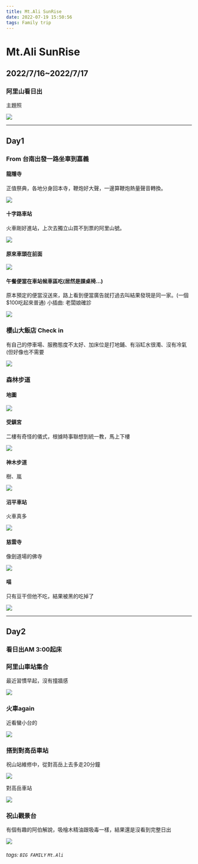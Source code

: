 ```yaml
---
title: Mt.Ali SunRise
date: 2022-07-19 15:50:56
tags: Family trip
---
```


<h1>
    Mt.Ali SunRise
</h1>

<h2>
    2022/7/16~2022/7/17
</h2>


<h3>
    阿里山看日出
</h3>

主題照

![](https://drive.google.com/uc?export=view&id=12x6LvLEjkJfUIOipZ5Up9c005Fe6OfT9)

<!--more-->


---


<h2>
    Day1
</h2>

<h3>
    From 台南出發一路坐車到嘉義
</h3>

<h4>
    龍隱寺
</h4>

正值祭典，各地分身回本寺，鞭炮好大聲，一邊算鞭炮熱量聲音轉換。

![](https://drive.google.com/uc?export=view&id=1GzWTkzc-OrxS5s7Wq62vGiD1JZh_wMis)



<h4>
    十字路車站
</h4>

火車剛好進站，上次去獨立山買不到票的阿里山號。

![](https://drive.google.com/uc?export=view&id=1ofeH_Bky7HbqoDO_mG1tj2Dn5N8cw4Al)

<h4>
    原來車頭在前面
</h4>

![](https://drive.google.com/uc?export=view&id=1jXS00fGgUNQVwg8tNJ_5EKO8POBXSPcP)

<h4>
    午餐便當在車站候車區吃(居然是課桌椅...)
</h4>

原本預定的便當沒送來，路上看到便當廣告就打過去叫結果發現是同一家。(一個$100吃起來普通)
小插曲: 老闆娘確診

![](https://drive.google.com/uc?export=view&id=1MPH3760iocaXBKJW99bO_25BflnEPtAC)



<h3>
    櫻山大飯店 Check in
</h3>


有自己的停車場、服務態度不太好、加床位是打地鋪、有浴缸水很濁、沒有冷氣(但好像也不需要


![](https://drive.google.com/uc?export=view&id=18MMuLD8QRiXmzlR4-lzXBGhbKq7IIFGn)


<h3>
    森林步道
</h3>

<h4>
    地圖
</h4>

![](https://drive.google.com/uc?export=view&id=1bizO50WnqosA4WU_U1LRVR77Dap3Q6dI)


<h4>
    受鎮宮
</h4>

二樓有奇怪的儀式，根據時事聯想到統一教，馬上下樓

![](https://drive.google.com/uc?export=view&id=1mwNOPy1PubBPlogs1lpOakLOEHtCHLGz)


<h4>
    神木步道
</h4>

樹、嵐


![](https://drive.google.com/uc?export=view&id=1xVbwyzNxHTCLd8NcFXkxRR--dCWuwd8K)

<h4>
    沼平車站
</h4>

火車真多

![](https://drive.google.com/uc?export=view&id=19PB_lDpoYKe3PGYq7eUha6LIJqcXgsTf)


<h4>
    慈雲寺
</h4>

像劍道場的佛寺

![](https://drive.google.com/uc?export=view&id=1mwn4vr3utZkcGh0Ur2J1pDwYpDNFvLZ_)

<h4>
    喵
</h4>

只有豆干但他不吃，結果被黑的吃掉了

![](https://drive.google.com/uc?export=view&id=1_d7oZKuqIJMIijzvHjXBuwsVPEjzcwqY)


---

<h2>
    Day2
</h2>

<h3>
    看日出AM 3:00起床
</h3>

<h3>
    阿里山車站集合
</h3>

最近習慣早起，沒有撞牆感

![](https://drive.google.com/uc?export=view&id=198yX033IWKOs9cvmM952WZh4eOYpsai-)

<h3>
    火車again 
</h3>

近看蠻小台的

![](https://drive.google.com/uc?export=view&id=1uLWoAWHyox1ka6f6O7PoCK4_136Vl3mE)


<h3>
    搭到對高岳車站
</h3>

祝山站維修中，從對高岳上去多走20分鐘

![](https://drive.google.com/uc?export=view&id=1QpQNncXHobuYT58Dj1QdfeqNtLvf3p7y)

對高岳車站

![](https://drive.google.com/uc?export=view&id=1Su9q6PW121IAJApITlxN8fQ1YcLsuXmp)

<h3>
    祝山觀景台
</h3>


有個有趣的阿伯解說，吸檜木精油跟吸毒一樣，結果還是沒看到完整日出


![](https://drive.google.com/uc?export=view&id=HiMN9fuMp5hn2gbtXY8TXC0XmIi4Uyn)




###### tags: `BIG FAMILY` `Mt.Ali`
